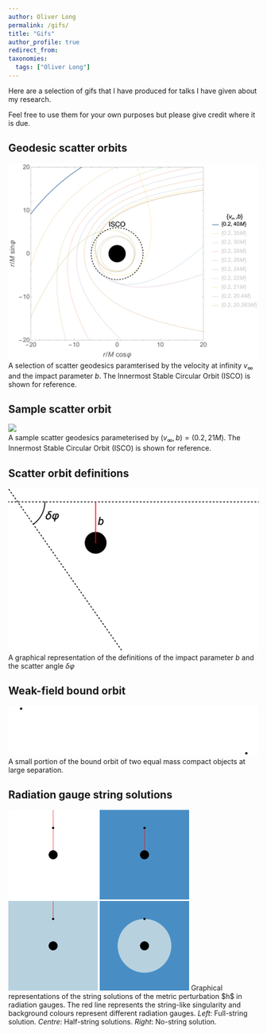```yaml
---
author: Oliver Long
permalink: /gifs/
title: "Gifs"
author_profile: true
redirect_from: 
taxonomies:
  tags: ["Oliver Long"]
---
```


Here are a selection of gifs that I have produced for talks I have given about my research. 

Feel free to use them for your own purposes but please give credit where it is due.

Geodesic scatter orbits
-----

![](/images/ScatterOrbits.gif)
A selection of scatter geodesics paramterised by the velocity at infinity $v_\infty$ and the impact parameter $b$. The Innermost Stable Circular Orbit (ISCO) is shown for reference.

Sample scatter orbit
-----

![](/images/ScatterPaper.gif)
<br>A sample scatter geodesics parameterised by $(v_\infty,b)=(0.2,21M)$. The Innermost Stable Circular Orbit (ISCO) is shown for reference.

Scatter orbit definitions
-----

![](/images/ImpactParamScattAngleDef.gif)
A graphical representation of the definitions of the impact parameter $b$ and the scatter angle $\delta\varphi$

Weak-field bound orbit
-----

![](/images/PNPMOrbit.gif)
A small portion of the bound orbit of two equal mass compact objects at large separation.


Radiation gauge string solutions
-----

<img src="/images/String.gif" width="180"/>
<img src="/images/HalfStringIn.gif" width="180"/>
<img src="/images/HalfStringOut.gif" width="180"/>
<img src="/images/NoString.gif" width="180"/>
Graphical representations of the string solutions of the metric perturbation $h$ in radiation gauges. The red line represents the string-like singularity and background colours represent different radiation gauges. <em>Left</em>: Full-string solution. <em>Centre</em>: Half-string solutions. <em>Right</em>: No-string solution.